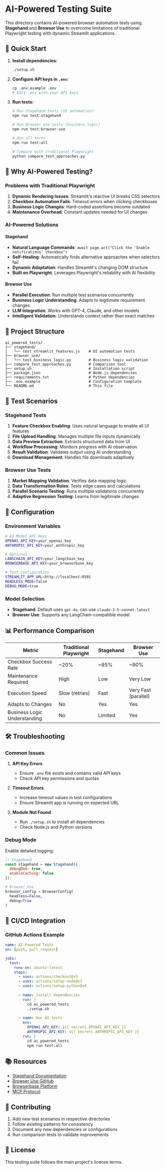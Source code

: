 # AI-Powered Testing Suite

This directory contains AI-powered browser automation tests using **Stagehand** and **Browser Use** to overcome limitations of traditional Playwright testing with dynamic Streamlit applications.

## 🚀 Quick Start

1. **Install dependencies:**
   ```bash
   ./setup.sh
   ```

2. **Configure API keys in `.env`:**
   ```bash
   cp .env.example .env
   # Edit .env with your API keys
   ```

3. **Run tests:**
   ```bash
   # Run Stagehand tests (UI automation)
   npm run test:stagehand
   
   # Run Browser Use tests (business logic)
   npm run test:browser-use
   
   # Run all tests
   npm run test:all
   
   # Compare with traditional Playwright
   python compare_test_approaches.py
   ```

## 🎯 Why AI-Powered Testing?

### Problems with Traditional Playwright
1. **Dynamic Rendering Issues**: Streamlit's reactive UI breaks CSS selectors
2. **Checkbox Automation Fails**: Timeout errors when clicking checkboxes
3. **Business Logic Changes**: Hard-coded assertions become outdated
4. **Maintenance Overhead**: Constant updates needed for UI changes

### AI-Powered Solutions

#### Stagehand
- **Natural Language Commands**: `await page.act("Click the 'Enable notifications' checkbox")`
- **Self-Healing**: Automatically finds alternative approaches when selectors fail
- **Dynamic Adaptation**: Handles Streamlit's changing DOM structure
- **Built on Playwright**: Leverages Playwright's reliability with AI flexibility

#### Browser Use
- **Parallel Execution**: Run multiple test scenarios concurrently
- **Business Logic Understanding**: Adapts to legitimate requirement changes
- **LLM Integration**: Works with GPT-4, Claude, and other models
- **Intelligent Validation**: Understands context rather than exact matches

## 📁 Project Structure

```
ai_powered_tests/
├── stagehand/
│   └── test_streamlit_features.js    # UI automation tests
├── browser_use/
│   └── test_business_logic.py        # Business logic validation
├── compare_test_approaches.py        # Comparison tool
├── setup.sh                          # Installation script
├── package.json                      # Node.js dependencies
├── requirements.txt                  # Python dependencies
├── .env.example                      # Configuration template
└── README.md                         # This file
```

## 🧪 Test Scenarios

### Stagehand Tests
1. **Feature Checkbox Enabling**: Uses natural language to enable all UI features
2. **File Upload Handling**: Manages multiple file inputs dynamically
3. **Data Preview Extraction**: Extracts structured data from UI
4. **Workflow Processing**: Monitors progress with AI observation
5. **Result Validation**: Validates output using AI understanding
6. **Download Management**: Handles file downloads adaptively

### Browser Use Tests
1. **Market Mapping Validation**: Verifies data mapping logic
2. **Data Transformation Rules**: Tests edge cases and calculations
3. **Parallel Scenario Testing**: Runs multiple validations concurrently
4. **Adaptive Regression Testing**: Learns from legitimate changes

## 🔧 Configuration

### Environment Variables
```bash
# AI Model API Keys
OPENAI_API_KEY=your_openai_key
ANTHROPIC_API_KEY=your_anthropic_key

# Optional
LANGCHAIN_API_KEY=your_langchain_key
BROWSERBASE_API_KEY=your_browserbase_key

# Test Configuration
STREAMLIT_APP_URL=http://localhost:8501
HEADLESS_MODE=false
DEBUG_MODE=true
```

### Model Selection
- **Stagehand**: Default uses `gpt-4o`, can use `claude-3-5-sonnet-latest`
- **Browser Use**: Supports any LangChain-compatible model

## 📊 Performance Comparison

| Metric | Traditional Playwright | Stagehand | Browser Use |
|--------|----------------------|-----------|-------------|
| Checkbox Success Rate | ~20% | ~95% | ~90% |
| Maintenance Required | High | Low | Very Low |
| Execution Speed | Slow (retries) | Fast | Very Fast (parallel) |
| Adapts to Changes | No | Yes | Yes |
| Business Logic Understanding | No | Limited | Yes |

## 🛠️ Troubleshooting

### Common Issues

1. **API Key Errors**
   - Ensure `.env` file exists and contains valid API keys
   - Check API key permissions and quotas

2. **Timeout Errors**
   - Increase timeout values in test configurations
   - Ensure Streamlit app is running on expected URL

3. **Module Not Found**
   - Run `./setup.sh` to install all dependencies
   - Check Node.js and Python versions

### Debug Mode
Enable detailed logging:
```javascript
// Stagehand
const stagehand = new Stagehand({
  debugDom: true,
  enableCaching: false
});
```

```python
# Browser Use
browser_config = BrowserConfig(
  headless=False,
  debug=True
)
```

## 🚀 CI/CD Integration

### GitHub Actions Example
```yaml
name: AI-Powered Tests
on: [push, pull_request]

jobs:
  test:
    runs-on: ubuntu-latest
    steps:
      - uses: actions/checkout@v3
      - uses: actions/setup-node@v3
      - uses: actions/setup-python@v4
      
      - name: Install dependencies
        run: |
          cd ai_powered_tests
          ./setup.sh
      
      - name: Run AI tests
        env:
          OPENAI_API_KEY: ${{ secrets.OPENAI_API_KEY }}
          ANTHROPIC_API_KEY: ${{ secrets.ANTHROPIC_API_KEY }}
        run: |
          cd ai_powered_tests
          npm run test:all
```

## 📚 Resources

- [Stagehand Documentation](https://www.stagehand.dev/)
- [Browser Use GitHub](https://github.com/browser-use/browser-use)
- [Browserbase Platform](https://www.browserbase.com/)
- [MCP Protocol](https://modelcontextprotocol.io/)

## 🤝 Contributing

1. Add new test scenarios in respective directories
2. Follow existing patterns for consistency
3. Document any new dependencies or configurations
4. Run comparison tests to validate improvements

## 📄 License

This testing suite follows the main project's license terms.